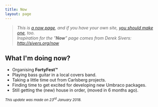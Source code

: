 ```yaml
---
title: Now
layout: page
---
```


> _This is [a now page](http://nownownow.com/about), and if you have your own site, [you should make one](http://nownownow.com/about), too._<br>
> _Inspiration for the "**Now**" page comes from Derek Sivers: <http://sivers.org/now>_

## What I'm doing now?

* Organising **FortyFest&trade;**
* Playing bass guitar in a local covers band.
* Taking a little time out from Carlsberg projects.
* Finding time to get excited for developing new Umbraco packages.
* Still getting the (new) house in order, (moved in 6 months ago).

<small>_This update was made on 23<sup>rd</sup> January 2018._</small>
